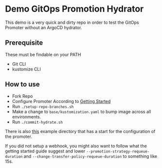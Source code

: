 # Demo GitOps Promotion Hydrator

This demo is a very quick and dirty repo in order to test the GitOps Promoter without an ArgoCD hydrator.

## Prerequisite

These must be findable on your PATH

* Git CLI
* kustomize CLI

## How to use

* Fork Repo
* Configure Promoter According to [Getting Started](https://argo-gitops-promoter.readthedocs.io/en/latest/getting-started/)
* Run `./setup-repo-branches.sh`
* Make a change to `base/kustomization.yaml` to bump image across all environments.
* Run `./commit-hydrate.sh`

There is also [this](https://github.com/zachaller/gitops-promoter-demo-hydrator/tree/main/example-gitops-promoter-resources) example directory
that has a start for the configuration of the promoter.

If you did not setup a webhook, you might also want to follow what the getting started guide suggest and lower `--promotion-strategy-requeue-duration` and
`--change-transfer-policy-requeue-duration` to something like 15s.
